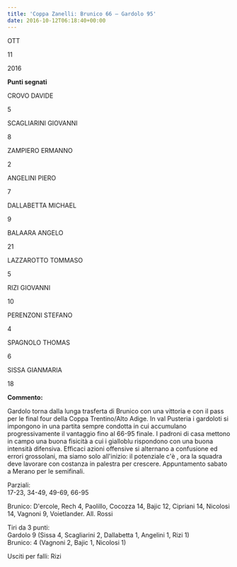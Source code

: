 ```yaml
---
title: 'Coppa Zanelli: Brunico 66 – Gardolo 95'
date: 2016-10-12T06:18:40+00:00
---
```

OTT

11

2016

**Punti segnati**

CROVO DAVIDE

5

SCAGLIARINI GIOVANNI

8

ZAMPIERO ERMANNO

2

ANGELINI PIERO

7

DALLABETTA MICHAEL

9

BALAARA ANGELO

21

LAZZAROTTO TOMMASO

5

RIZI GIOVANNI

10

PERENZONI STEFANO

4

SPAGNOLO THOMAS

6

SISSA GIANMARIA

18

**Commento:**

Gardolo torna dalla lunga trasferta di Brunico con una vittoria e con il pass per le final four della Coppa Trentino/Alto Adige. In val Pusteria i gardoloti si impongono in una partita sempre condotta in cui accumulano progressivamente il vantaggio fino al 66-95 finale. I padroni di casa mettono in campo una buona fisicità a cui i gialloblu rispondono con una buona intensità difensiva. Efficaci azioni offensive si alternano a confusione ed errori grossolani, ma siamo solo all'inizio: il potenziale c'è , ora la squadra deve lavorare con costanza in palestra per crescere. Appuntamento sabato a Merano per le semifinali.

Parziali:  
17-23, 34-49, 49-69, 66-95

Brunico: D'ercole, Rech 4, Paolillo, Cocozza 14, Bajic 12, Cipriani 14, Nicolosi 14, Vagnoni 9, Voietlander. All. Rossi

Tiri da 3 punti:  
Gardolo 9 (Sissa 4, Scagliarini 2, Dallabetta 1, Angelini 1, Rizi 1)  
Brunico: 4 (Vagnoni 2, Bajic 1, Nicolosi 1)

Usciti per falli: Rizi